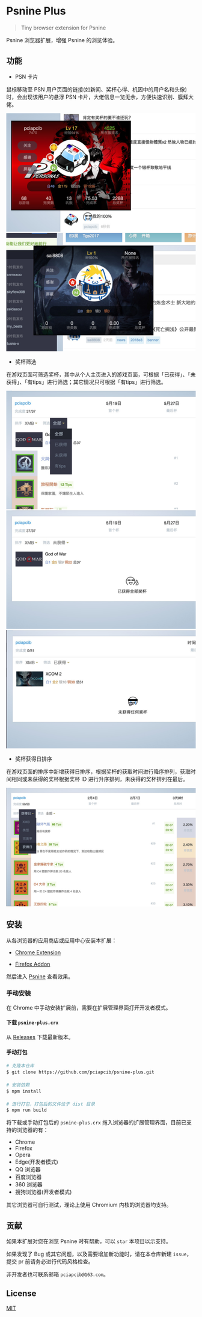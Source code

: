 # Psnine Plus

> Tiny browser extension for Psnine

Psnine 浏览器扩展，增强 Psnine 的浏览体验。

## 功能

- PSN 卡片

鼠标移动至 PSN 用户页面的链接(如新闻、奖杯心得、机因中的用户名和头像)时，会出现该用户的悬浮 PSN 卡片，大佬信息一览无余，方便快速识别、膜拜大佬。

![头像悬浮预览](screenshots/1.jpeg) 
![用户名悬浮预览](screenshots/2.jpeg)

- 奖杯筛选

在游戏页面可筛选奖杯，其中从个人主页进入的游戏页面，可根据「已获得」、「未获得」、「有tips」进行筛选；其它情况只可根据「有tips」进行筛选。

![筛选奖杯](screenshots/3.jpeg) 
![已获得全部奖杯](screenshots/4.jpeg)
![未获得全部奖杯](screenshots/5.jpeg)

- 奖杯获得日排序

在游戏页面的排序中新增获得日排序，根据奖杯的获取时间进行降序排列，获取时间相同或未获得的奖杯根据奖杯 ID 进行升序排列，未获得的奖杯排列在最后。

![奖杯获得日排序](screenshots/6.jpeg)

## 安装

从各浏览器的应用商店或应用中心安装本扩展：

- [Chrome Extension](https://chrome.google.com/webstore/detail/psnine-plus/lpalganafhechhdedehdbaenciakmgka)

- [Firefox Addon](https://addons.mozilla.org/zh-CN/firefox/addon/psnine-plus)

然后进入 [Psnine](https://psnine.com) 查看效果。

### 手动安装

在 Chrome 中手动安装扩展前，需要在扩展管理界面打开开发者模式。

#### 下载 `psnine-plus.crx`

从 [Releases](https://github.com/pciapcib/psnine-plus/releases) 下载最新版本。

#### 手动打包

``` bash
# 克隆本仓库
$ git clone https://github.com/pciapcib/psnine-plus.git

# 安装依赖
$ npm install

# 进行打包，打包后的文件位于 dist 目录
$ npm run build
```

将下载或手动打包后的 `psnine-plus.crx` 拖入浏览器的扩展管理界面，目前已支持的浏览器的有：

- Chrome
- Firefox
- Opera
- Edge(开发者模式)
- QQ 浏览器
- 百度浏览器
- 360 浏览器
- 搜狗浏览器(开发者模式)

其它浏览器可自行测试，理论上使用 Chromium 内核的浏览器均支持。

## 贡献

如果本扩展对您在浏览 Psnine 时有帮助，可以 `star` 本项目以示支持。

如果发现了 Bug 或其它问题，以及需要增加新功能时，请在本仓库新建 `issue`，提交 pr 前请务必进行代码风格检查。

非开发者也可联系邮箱 `pciapcib@163.com`。

## License

[MIT](https://opensource.org/licenses/MIT)
